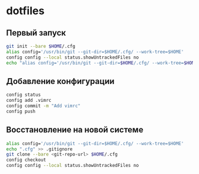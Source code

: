 # dotfiles

## Первый запуск

```bash
git init --bare $HOME/.cfg
alias config='/usr/bin/git --git-dir=$HOME/.cfg/ --work-tree=$HOME'
config config --local status.showUntrackedFiles no
echo "alias config='/usr/bin/git --git-dir=$HOME/.cfg/ --work-tree=$HOME'" >> $HOME/.zshrc
```

## Добавление конфигурации

```bash
config status
config add .vimrc
config commit -m "Add vimrc"
config push
```

## Восстановление на новой системе

```bash
alias config='/usr/bin/git --git-dir=$HOME/.cfg/ --work-tree=$HOME'
echo ".cfg" >> .gitignore
git clone --bare <git-repo-url> $HOME/.cfg
config checkout
config config --local status.showUntrackedFiles no
```

